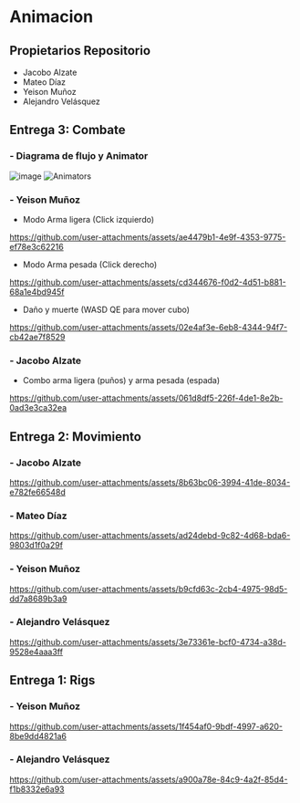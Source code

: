 # Animacion
## Propietarios Repositorio
  - Jacobo Alzate
  - Mateo Díaz
  - Yeison Muñoz
  - Alejandro Velásquez

## Entrega 3: Combate 
### - Diagrama de flujo y Animator
   ![image](https://github.com/user-attachments/assets/c0c1b602-8715-4f55-b5a1-94587154927b)
   ![Animators](https://github.com/user-attachments/assets/4a4ddc6d-3e77-4666-8733-839daf53110e)

 ### - Yeison Muñoz
   - Modo Arma ligera (Click izquierdo)
     
https://github.com/user-attachments/assets/ae4479b1-4e9f-4353-9775-ef78e3c62216
   - Modo Arma pesada (Click derecho)

https://github.com/user-attachments/assets/cd344676-f0d2-4d51-b881-68a1e4bd945f
   - Daño y muerte (WASD QE para mover cubo)

https://github.com/user-attachments/assets/02e4af3e-6eb8-4344-94f7-cb42ae7f8529

### - Jacobo Alzate
  - Combo arma ligera (puños) y arma pesada (espada)

https://github.com/user-attachments/assets/061d8df5-226f-4de1-8e2b-0ad3e3ca32ea

## Entrega 2: Movimiento 
 ### - Jacobo Alzate
 https://github.com/user-attachments/assets/8b63bc06-3994-41de-8034-e782fe66548d

 ### - Mateo Díaz
 https://github.com/user-attachments/assets/ad24debd-9c82-4d68-bda6-9803d1f0a29f
 
 ### - Yeison Muñoz
 https://github.com/user-attachments/assets/b9cfd63c-2cb4-4975-98d5-dd7a8689b3a9
 
 ### - Alejandro Velásquez
 https://github.com/user-attachments/assets/3e73361e-bcf0-4734-a38d-9528e4aaa3ff

## Entrega 1: Rigs 
 ### - Yeison Muñoz
 https://github.com/user-attachments/assets/1f454af0-9bdf-4997-a620-8be9dd4821a6
 
 ### - Alejandro Velásquez
 https://github.com/user-attachments/assets/a900a78e-84c9-4a2f-85d4-f1b8332e6a93






